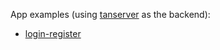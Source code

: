 App examples (using [tanserver](https://github.com/tansrv/tanserver) as the backend):

* [login-register](login-register/)
